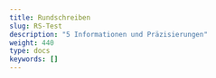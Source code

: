 ```yaml
---
title: Rundschreiben
slug: RS-Test
description: "5 Informationen und Präzisierungen"
weight: 440
type: docs
keywords: []
---
```

